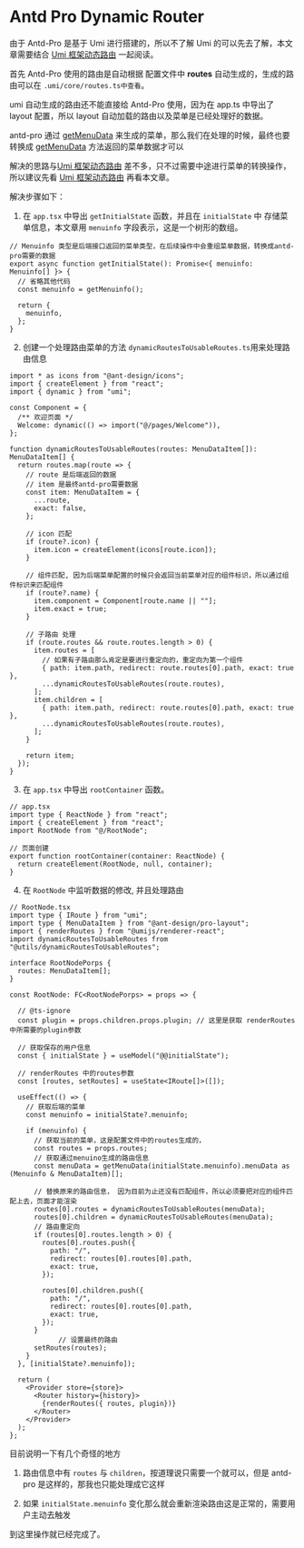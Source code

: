 # Antd Pro Dynamic Router

由于 Antd-Pro 是基于 Umi 进行搭建的，所以不了解 Umi 的可以先去了解，本文章需要结合 [Umi 框架动态路由](/problems/react/umi-dynamic-router) 一起阅读。

首先 Antd-Pro 使用的路由是自动根据 配置文件中 **routes** 自动生成的，生成的路由可以在 `.umi/core/routes.ts中查看`。

umi 自动生成的路由还不能直接给 Antd-Pro 使用，因为在 app.ts 中导出了 layout 配置，所以 layout 自动加载的路由以及菜单是已经处理好的数据。

antd-pro 通过 [getMenuData](https://procomponents.ant.design/components/layout/#getmenudata) 来生成的菜单，那么我们在处理的时候，最终也要转换成 [getMenuData](https://procomponents.ant.design/components/layout/#getmenudata) 方法返回的菜单数据才可以

解决的思路与[Umi 框架动态路由](/problems/react/umi-dynamic-router) 差不多，只不过需要中途进行菜单的转换操作，所以建议先看 [Umi 框架动态路由](/problems/react/umi-dynamic-router) 再看本文章。

解决步骤如下：

1. 在 `app.tsx` 中导出 `getInitialState` 函数，并且在 `initialState` 中 存储菜单信息，本文章用 `menuinfo` 字段表示，这是一个树形的数组。

```tsx
// Menuinfo 类型是后端接口返回的菜单类型，在后续操作中会重组菜单数据，转换成antd-pro需要的数据
export async function getInitialState(): Promise<{ menuinfo: Menuinfo[] }> {
  // 省略其他代码
  const menuinfo = getMenuinfo();

  return {
    menuinfo,
  };
}
```

2. 创建一个处理路由菜单的方法 `dynamicRoutesToUsableRoutes.ts`用来处理路由信息

```tsx
import * as icons from "@ant-design/icons";
import { createElement } from "react";
import { dynamic } from "umi";

const Component = {
  /** 欢迎页面 */
  Welcome: dynamic(() => import("@/pages/Welcome")),
};

function dynamicRoutesToUsableRoutes(routes: MenuDataItem[]): MenuDataItem[] {
  return routes.map(route => {
    // route 是后端返回的数据
    // item 是最终antd-pro需要数据
    const item: MenuDataItem = {
      ...route,
      exact: false,
    };

    // icon 匹配
    if (route?.icon) {
      item.icon = createElement(icons[route.icon]);
    }

    // 组件匹配, 因为后端菜单配置的时候只会返回当前菜单对应的组件标识，所以通过组件标识来匹配组件
    if (route?.name) {
      item.component = Component[route.name || ""];
      item.exact = true;
    }

    // 子路由 处理
    if (route.routes && route.routes.length > 0) {
      item.routes = [
        // 如果有子路由那么肯定是要进行重定向的，重定向为第一个组件
        { path: item.path, redirect: route.routes[0].path, exact: true },
        ...dynamicRoutesToUsableRoutes(route.routes),
      ];
      item.children = [
        { path: item.path, redirect: route.routes[0].path, exact: true },
        ...dynamicRoutesToUsableRoutes(route.routes),
      ];
    }

    return item;
  });
}
```

3. 在 `app.tsx` 中导出 `rootContainer` 函数。

```tsx
// app.tsx
import type { ReactNode } from "react";
import { createElement } from "react";
import RootNode from "@/RootNode";

// 页面创建
export function rootContainer(container: ReactNode) {
  return createElement(RootNode, null, container);
}
```

4. 在 `RootNode` 中监听数据的修改, 并且处理路由

```tsx
// RootNode.tsx
import type { IRoute } from "umi";
import type { MenuDataItem } from "@ant-design/pro-layout";
import { renderRoutes } from "@umijs/renderer-react";
import dynamicRoutesToUsableRoutes from "@utils/dynamicRoutesToUsableRoutes";

interface RootNodePorps {
  routes: MenuDataItem[];
}

const RootNode: FC<RootNodePorps> = props => {

  // @ts-ignore
  const plugin = props.children.props.plugin; // 这里是获取 renderRoutes 中所需要的plugin参数

  // 获取保存的用户信息
  const { initialState } = useModel("@@initialState");

  // renderRoutes 中的routes参数
  const [routes, setRoutes] = useState<IRoute[]>([]);

  useEffect(() => {
    // 获取后端的菜单
    const menuinfo = initialState?.menuinfo;

    if (menuinfo) {
      // 获取当前的菜单，这是配置文件中的routes生成的，
      const routes = props.routes;
      // 获取通过menuino生成的路由信息
      const menuData = getMenuData(initialState.menuinfo).menuData as (Menuinfo & MenuDataItem)[];

      // 替换原来的路由信息， 因为目前为止还没有匹配组件，所以必须要把对应的组件匹配上去，页面才能渲染
      routes[0].routes = dynamicRoutesToUsableRoutes(menuData);
      routes[0].children = dynamicRoutesToUsableRoutes(menuData);
      // 路由重定向
      if (routes[0].routes.length > 0) {
        routes[0].routes.push({
          path: "/",
          redirect: routes[0].routes[0].path,
          exact: true,
        });

        routes[0].children.push({
          path: "/",
          redirect: routes[0].routes[0].path,
          exact: true,
        });
      }
			// 设置最终的路由
      setRoutes(routes);
    }
  }, [initialState?.menuinfo]);

  return (
    <Provider store={store}>
      <Router history={history}>
        {renderRoutes({ routes, plugin})}
      </Router>
    </Provider>
  );
};
```

目前说明一下有几个奇怪的地方

1. 路由信息中有 `routes` 与 `children`，按道理说只需要一个就可以，但是 antd-pro 是这样的，那我也只能处理成它这样

2. 如果 `initialState.menuinfo` 变化那么就会重新渲染路由这是正常的，需要用户主动去触发

到这里操作就已经完成了。
